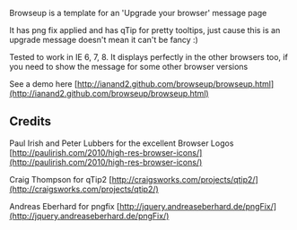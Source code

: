 Browseup is a template for an 'Upgrade your browser' message page

It has png fix applied and has qTip for pretty tooltips, just cause this is an upgrade message doesn't mean it can't be fancy :)

Tested to work in IE 6, 7, 8. It displays perfectly in the other browsers too, if you need to show the message for some other browser versions

See a demo here [http://ianand2.github.com/browseup/browseup.html](http://ianand2.github.com/browseup/browseup.html)

Credits
-------

Paul Irish and Peter Lubbers for the excellent Browser Logos [http://paulirish.com/2010/high-res-browser-icons/](http://paulirish.com/2010/high-res-browser-icons/)

Craig Thompson for qTip2 [http://craigsworks.com/projects/qtip2/](http://craigsworks.com/projects/qtip2/)

Andreas Eberhard for pngfix [http://jquery.andreaseberhard.de/pngFix/](http://jquery.andreaseberhard.de/pngFix/)
